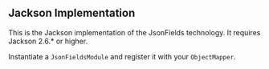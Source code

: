 Jackson Implementation
-------------------------

This is the Jackson implementation of the JsonFields technology.
It requires Jackson 2.6.* or higher.

Instantiate a `JsonFieldsModule` and register it with your `ObjectMapper`.